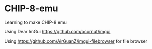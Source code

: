 # CHIP-8-emu
Learning to make CHIP-8 emu

Using Dear ImGui https://github.com/ocornut/imgui

Using https://github.com/AirGuanZ/imgui-filebrowser for file browser
